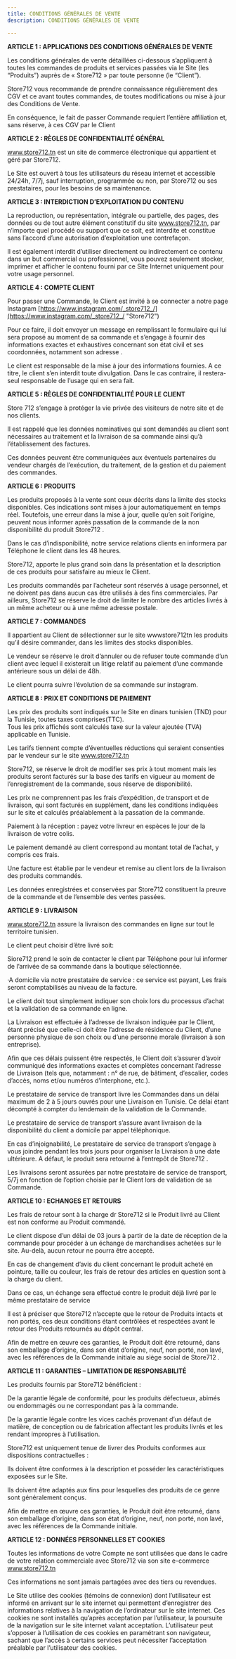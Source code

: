 ```yaml
---
title: CONDITIONS GÉNÉRALES DE VENTE
description: CONDITIONS GÉNÉRALES DE VENTE

---
```

**ARTICLE 1 : APPLICATIONS DES CONDITIONS GÉNÉRALES DE VENTE**

Les conditions générales de vente détaillées ci-dessous s’appliquent à toutes les commandes de produits et services passées via le Site (les “Produits”) auprès de « Store712 » par toute personne (le “Client”).

Store712 vous recommande de prendre connaissance régulièrement des CGV et ce avant toutes commandes, de toutes modifications ou mise à jour des Conditions de Vente.

En conséquence, le fait de passer Commande requiert l’entière affiliation et, sans réserve, à ces CGV par le Client

**ARTICLE 2 : RÈGLES DE CONFIDENTIALITÉ GÉNÉRAL**

www.store712.tn est un site de commerce électronique qui appartient et géré par Store712.

Le Site est ouvert à tous les utilisateurs du réseau internet et accessible 24/24h, 7/7j, sauf interruption, programmée ou non, par Store712  ou ses prestataires, pour les besoins de sa maintenance.

**ARTICLE 3 : INTERDICTION D’EXPLOITATION DU CONTENU**

La reproduction, ou représentation, intégrale ou partielle, des pages, des données ou de tout autre élément constitutif du site www.store712.tn, par n’importe quel procédé ou support que ce soit, est interdite et constitue sans l’accord d’une autorisation d’exploitation une contrefaçon.

Il est également interdit d’utiliser directement ou indirectement ce contenu dans un but commercial ou professionnel, vous pouvez seulement stocker, imprimer et afficher le contenu fourni par ce Site Internet uniquement pour votre usage personnel.

**ARTICLE 4 : COMPTE CLIENT**

Pour passer une Commande, le Client est invité à se connecter a notre page Instagram [https://www.instagram.com/_store712_/](https://www.instagram.com/_store712_/ "Store712")

Pour ce faire, il doit envoyer un message en remplissant le formulaire qui lui sera proposé au moment de sa commande et s’engage à fournir des informations exactes et exhaustives concernant son état civil et ses coordonnées, notamment son adresse .

Le client est responsable de la mise à jour des informations fournies. A ce titre, le client s’en interdit toute divulgation. Dans le cas contraire, il restera-seul responsable de l’usage qui en sera fait.

**ARTICLE 5 : RÈGLES DE CONFIDENTIALITÉ POUR LE CLIENT**

Store 712 s’engage à protéger la vie privée des visiteurs de notre site et de nos clients.

Il est rappelé que les données nominatives qui sont demandés au client sont nécessaires au traitement et la livraison de sa commande ainsi qu’à l’établissement des factures.

Ces données peuvent être communiquées aux éventuels partenaires du vendeur chargés de l’exécution, du traitement, de la gestion et du paiement des commandes.

**ARTICLE 6 : PRODUITS**

Les produits proposés à la vente sont ceux décrits dans la limite des stocks disponibles. Ces indications sont mises à jour automatiquement en temps réel. Toutefois, une erreur dans la mise à jour, quelle qu’en soit l’origine, peuvent nous informer après passation de la commande de la non disponibilité du produit Store712 .

Dans le cas d’indisponibilité, notre service relations clients en informera par Téléphone le client dans les 48 heures.

Store712, apporte le plus grand soin dans la présentation et la description de ces produits pour satisfaire au mieux le Client.

Les produits commandés par l’acheteur sont réservés à usage personnel, et ne doivent pas dans aucun cas être utilisés à des fins commerciales. Par ailleurs, Store712 se réserve le droit de limiter le nombre des articles livrés à un même acheteur ou à une même adresse postale.

**ARTICLE 7 : COMMANDES**

Il appartient au Client de sélectionner sur le site wwwstore712tn les produits qu’il désire commander, dans les limites des stocks disponibles.

Le vendeur se réserve le droit d’annuler ou de refuser toute commande d’un client avec lequel il existerait un litige relatif au paiement d’une commande antérieure sous un délai de 48h.

Le client pourra suivre l’évolution de sa commande sur instagram.

**ARTICLE 8 : PRIX ET CONDITIONS DE PAIEMENT**

Les prix des produits sont indiqués sur le Site en dinars tunisien (TND) pour la Tunisie, toutes taxes comprises(TTC).  
Tous les prix affichés sont calculés taxe sur la valeur ajoutée (TVA) applicable en Tunisie.

Les tarifs tiennent compte d’éventuelles réductions qui seraient consenties par le vendeur sur le site www.store712.tn

Store712, se réserve le droit de modifier ses prix à tout moment mais les produits seront facturés sur la base des tarifs en vigueur au moment de l’enregistrement de la commande, sous réserve de disponibilité.

Les prix ne comprennent pas les frais d’expédition, de transport et de livraison, qui sont facturés en supplément, dans les conditions indiquées sur le site et calculés préalablement à la passation de la commande.

Paiement à la réception : payez votre livreur en espèces le jour de la livraison de votre colis.

Le paiement demandé au client correspond au montant total de l’achat, y compris ces frais.

Une facture est établie par le vendeur et remise au client lors de la livraison des produits commandés.

Les données enregistrées et conservées par Store712  constituent la preuve de la commande et de l’ensemble des ventes passées.

**ARTICLE 9 : LIVRAISON**

www.store712.tn assure la livraison des commandes en ligne sur tout le territoire tunisien.

Le client peut choisir d’être livré soit:

Siore712  prend le soin de contacter le client par Téléphone pour lui informer de l’arrivée de sa commande dans la boutique sélectionnée.

·A domicile via notre prestataire de service : ce service est payant, Les frais seront comptabilisés au niveau de la facture.

Le client doit tout simplement indiquer son choix lors du processus d’achat et la validation de sa commande en ligne.

La Livraison est effectuée à l’adresse de livraison indiquée par le Client, étant précisé que celle-ci doit être l’adresse de résidence du Client, d’une personne physique de son choix ou d’une personne morale (livraison à son entreprise).

Afin que ces délais puissent être respectés, le Client doit s’assurer d’avoir communiqué des informations exactes et complètes concernant l’adresse de Livraison (tels que, notamment : n° de rue, de bâtiment, d’escalier, codes d’accès, noms et/ou numéros d’interphone, etc.).

Le prestataire de service de transport livre les Commandes dans un délai maximum de 2 à 5 jours ouvrés pour une Livraison en Tunisie. Ce délai étant décompté à compter du lendemain de la validation de la Commande.

Le prestataire de service de transport s’assure avant livraison de la disponibilité du client a domicile par appel téléphonique.

En cas d’injoignabilité, Le prestataire de service de transport s’engage à vous joindre pendant les trois jours pour organiser la Livraison à une date ultérieure. A défaut, le produit sera retourné à l’entrepôt de Store712 .

Les livraisons seront assurées par notre prestataire de service de transport, 5/7j en fonction de l’option choisie par le Client lors de validation de sa Commande.

**ARTICLE 10 : ECHANGES ET RETOURS**

Les frais de retour sont à la charge dr Store712  si le Produit livré au Client est non conforme au Produit commandé.

Le client dispose d’un délai de 03 jours à partir de la date de réception de la commande pour procéder à un échange de marchandises achetées sur le site. Au-delà, aucun retour ne pourra être accepté.

En cas de changement d’avis du client concernant le produit acheté en pointure, taille ou couleur, les frais de retour des articles en question sont à la charge du client.

Dans ce cas, un échange sera effectué contre le produit déjà livré par le même prestataire de service

Il est à préciser que Store712  n’accepte que le retour de Produits intacts et non portés, ces deux conditions étant contrôlées et respectées avant le retour des Produits retournés au dépôt central.

Afin de mettre en œuvre ces garanties, le Produit doit être retourné, dans son emballage d’origine, dans son état d’origine, neuf, non porté, non lavé, avec les références de la Commande initiale au siège social de Store712 .

**ARTICLE 11 : GARANTIES – LIMITATION DE RESPONSABILITÉ**

Les produits fournis par Store712  bénéficient :

De la garantie légale de conformité, pour les produits défectueux, abimés ou endommagés ou ne correspondant pas à la commande.

De la garantie légale contre les vices cachés provenant d’un défaut de matière, de conception ou de fabrication affectant les produits livrés et les rendant impropres à l’utilisation.

Store712  est uniquement tenue de livrer des Produits conformes aux dispositions contractuelles :

Ils doivent être conformes à la description et posséder les caractéristiques exposées sur le Site.

Ils doivent être adaptés aux fins pour lesquelles des produits de ce genre sont généralement conçus.

Afin de mettre en œuvre ces garanties, le Produit doit être retourné, dans son emballage d’origine, dans son état d’origine, neuf, non porté, non lavé, avec les références de la Commande initiale.

**ARTICLE 12 : DONNÉES PERSONNELLES ET COOKIES**

Toutes les informations de votre Compte ne sont utilisées que dans le cadre de votre relation commerciale avec Store712  via son site e-commerce www.store712.tn

Ces informations ne sont jamais partagées avec des tiers ou revendues.

Le Site utilise des cookies (témoins de connexion) dont l’utilisateur est informé en arrivant sur le site internet qui permettent d’enregistrer des informations relatives à la navigation de l’ordinateur sur le site internet. Ces cookies ne sont installés qu’après acceptation par l’utilisateur, la poursuite de la navigation sur le site internet valant acceptation. L’utilisateur peut s’opposer à l’utilisation de ces cookies en paramétrant son navigateur, sachant que l’accès à certains services peut nécessiter l’acceptation préalable par l’utilisateur des cookies.